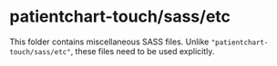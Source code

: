 # patientchart-touch/sass/etc

This folder contains miscellaneous SASS files. Unlike `"patientchart-touch/sass/etc"`, these files
need to be used explicitly.
